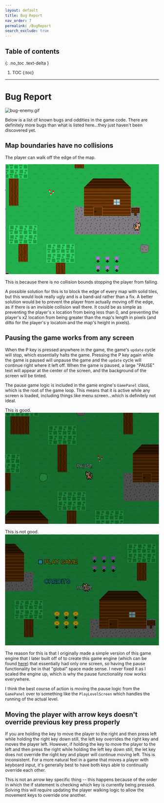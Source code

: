 ```yaml
---
layout: default
title: Bug Report
nav_order: 7
permalink: /BugReport
search_exclude: true
---
```


## Table of contents
{: .no_toc .text-delta }

1. TOC
{:toc}

---

# Bug Report

![bug-enemy.gif](../assets/images/bug-enemy.gif)

Below is a list of known bugs and oddities in the game code.
There are definitely more bugs than what is listed here...they just haven't been discovered yet.

## Map boundaries have no collisions

The player can walk off the edge of the map.

![player-walking-off-map.gif](../assets/images/player-walking-off-map.gif)

This is because there is no collision bounds stopping the player from falling.

A possible solution for this is to block the edge of every map with solid tiles, but this would look really ugly and is a band-aid rather than a fix. 
A better solution would be to prevent the player from actually moving off the edge, as if there is an invisible collision wall there. 
It could be as simple as preventing the player's x location from being less than 0, and preventing the player's x2 location from being greater than the map's length in pixels (and ditto for the player's y locatoin and the map's height in pixels).

## Pausing the game works from any screen

When the P key is pressed anywhere in the game, the game's `update` cycle will stop, which essentially halts the game.
Pressing the P key again while the game is paused will unpause the game and the `update` cycle will continue right where it left off. 
When the game is paused, a large "PAUSE" text will appear at the center of the screen, and the background of the screen will be tinted.

The pause game logic is included in the game engine's `GamePanel` class, which is the root of the game loop. This means
that it is active while any screen is loaded, including things like menu screen...which is definitely not ideal.

This is good.
![pause-game-1](../assets/images/pause-game-1.PNG)

This is not good.
![pause-game-2](../assets/images/pause-game-2.PNG)

The reason for this is that I originally made a simple version of this game engine that I later built off of to create this game engine (which can be found [here](https://github.com/a-r-t/Simple-2D-Game-Engine)) that essentially had only one screen, so having the pause functionality be in that "global" space made sense. 
I never fixed it as I scaled the engine up, which is why the pause functionality now works everywhere.

I think the best course of action is moving the pause logic from the `GamePanel` over to something like the `PlayLevelScreen` which handles the running of the actual level. 

## Moving the player with arrow keys doesn't override previous key press properly

If you are holding the key to move the player to the right and then press left while holding the right key down still,
the left key overrides the right key and moves the player left. 
However, if holding the key to move the player to the left and then press the right while holding the left key down still, the let key does not override the right key and player will continue moving left. 
This is inconsistent. 
For a more natural feel in a game that moves a player with keyboard input,
it's generally best to have both keys able to continually override each other.

This is not an arrow key specific thing -- this happens because of the order in which the if statement is checking which key is currently being pressed.
Solving this will require updating the player walking logic to allow the movement keys to override one another.
